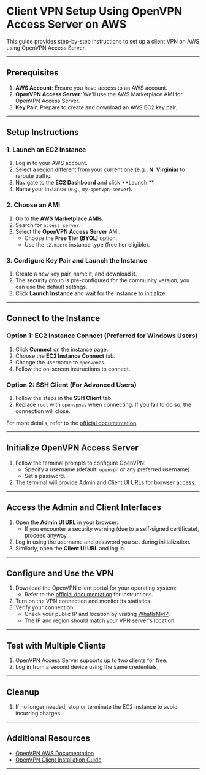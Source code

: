 # Client VPN Setup Using OpenVPN Access Server on AWS

This guide provides step-by-step instructions to set up a client VPN on AWS using OpenVPN Access Server.

---

## Prerequisites

1. **AWS Account**: Ensure you have access to an AWS account.
2. **OpenVPN Access Server**: We'll use the AWS Marketplace AMI for OpenVPN Access Server.
3. **Key Pair**: Prepare to create and download an AWS EC2 key pair.

---

## Setup Instructions

### 1. Launch an EC2 Instance
1. Log in to your AWS account.
2. Select a region different from your current one (e.g., **N. Virginia**) to reroute traffic.
3. Navigate to the **EC2 Dashboard** and click **Launch **.
4. Name your instance (e.g., `my-openvpn-server`).

### 2. Choose an AMI
1. Go to the **AWS Marketplace AMIs**.
2. Search for `access server`.
3. Select the **OpenVPN Access Server** AMI.
   - Choose the **Free Tier (BYOL)** option.
   - Use the `t2.micro` instance type (free tier eligible).

### 3. Configure Key Pair and Launch the Instance
1. Create a new key pair, name it, and download it.
2. The security group is pre-configured for the community version; you can use the default settings.
3. Click **Launch Instance** and wait for the instance to initialize.

---

## Connect to the Instance

### Option 1: EC2 Instance Connect (Preferred for Windows Users)
1. Click **Connect** on the instance page.
2. Choose the **EC2 Instance Connect** tab.
3. Change the username to `openvpnas`.
4. Follow the on-screen instructions to connect.

### Option 2: SSH Client (For Advanced Users)
1. Follow the steps in the **SSH Client** tab.
2. Replace `root` with `openvpnas` when connecting. If you fail to do so, the connection will close.

For more details, refer to the [official documentation](https://openvpn.net/as-docs/aws-ec2.html#connect-to-your-new-ami-76631).

---

## Initialize OpenVPN Access Server
1. Follow the terminal prompts to configure OpenVPN:
   - Specify a username (default: `openvpn` or any preferred username).
   - Set a password.
2. The terminal will provide Admin and Client UI URLs for browser access.

---

## Access the Admin and Client Interfaces
1. Open the **Admin UI URL** in your browser:
   - If you encounter a security warning (due to a self-signed certificate), proceed anyway.
2. Log in using the username and password you set during initialization.
3. Similarly, open the **Client UI URL** and log in.

---

## Configure and Use the VPN
1. Download the OpenVPN client portal for your operating system:
   - Refer to the [official documentation](https://openvpn.net/connect-docs/operating-systems.html) for instructions.
2. Turn on the VPN connection and monitor its statistics.
3. Verify your connection:
   - Check your public IP and location by visiting [WhatIsMyIP](https://whatismyipaddress.com).
   - The IP and region should match your VPN server's location.

---

## Test with Multiple Clients
1. OpenVPN Access Server supports up to two clients for free.
2. Log in from a second device using the same credentials.

---

## Cleanup
1. If no longer needed, stop or terminate the EC2 instance to avoid incurring charges.

---

## Additional Resources
- [OpenVPN AWS Documentation](https://openvpn.net/as-docs/aws-ec2.html#connect-to-your-new-ami-76631)
- [OpenVPN Client Installation Guide](https://openvpn.net/connect-docs/operating-systems.html)

---

